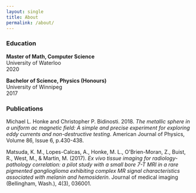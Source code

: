 ```yaml
---
layout: single
title: About
permalink: /about/
---
```


### Education
**Master of Math, Computer Science**  
University of Waterloo  
2020

**Bachelor of Science, Physics (Honours)**  
University of Winnipeg  
2017

### Publications
Michael L. Honke and Christopher P. Bidinosti. 2018. *The metallic sphere in a uniform ac magnetic field: A simple and precise experiment for exploring eddy currents and non-destructive testing*. American Journal of Physics, Volume 86, Issue 6, p.430-438.

Matsuda, K. M., Lopes-Calcas, A., Honke, M. L., O'Brien-Moran, Z., Buist, R., West, M., & Martin, M. (2017). *Ex vivo tissue imaging for radiology-pathology correlation: a pilot study with a small bore 7-T MRI in a rare pigmented ganglioglioma exhibiting complex MR signal characteristics associated with melanin and hemosiderin*. Journal of medical imaging (Bellingham, Wash.), 4(3), 036001.
